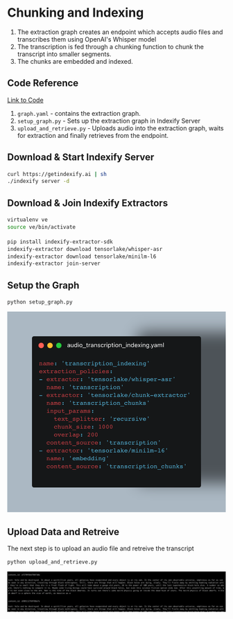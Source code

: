 # Chunking and Indexing 

1. The extraction graph creates an endpoint which accepts audio files and transcribes them using OpenAI's Whisper model
2. The transcription is fed through a chunking function to chunk the transcript into smaller segments.
3. The chunks are embedded and indexed.

## Code Reference

[Link to Code](https://github.com/tensorlakeai/indexify/tree/main/examples/audio/chunking_and_indexing)

1. `graph.yaml` - contains the extraction graph.
2. `setup_graph.py` - Sets up the extraction graph in Indexify Server
3. `upload_and_retrieve.py` - Uploads audio into the extraction graph, waits for extraction and finally retrieves from the endpoint.

## Download & Start Indexify Server
```bash title="Terminal 1"
curl https://getindexify.ai | sh
./indexify server -d
```

## Download & Join Indexify Extractors 
```bash title="Terminal 2"
virtualenv ve
source ve/bin/activate

pip install indexify-extractor-sdk
indexify-extractor download tensorlake/whisper-asr
indexify-extractor download tensorlake/minilm-l6
indexify-extractor join-server
```

## Setup the Graph 
```bash title="Terminal 3"
python setup_graph.py
```
<img src="carbon.png" alt="extraction graph" width="600"/>

## Upload Data and Retreive 
The next step is to upload an audio file and retreive the transcript

```bash title="Terminal 3"
python upload_and_retrieve.py
```

<img src="output.png" alt="output" width="600"/>
